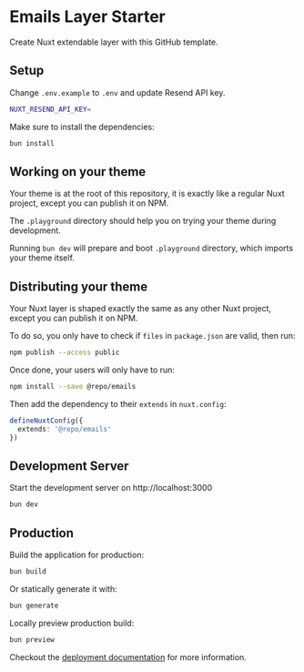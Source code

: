 # Emails Layer Starter

Create Nuxt extendable layer with this GitHub template.

## Setup

Change `.env.example` to `.env` and update Resend API key.

```bash
NUXT_RESEND_API_KEY=
```

Make sure to install the dependencies:

```bash
bun install
```

## Working on your theme

Your theme is at the root of this repository, it is exactly like a regular Nuxt project, except you can publish it on NPM.

The `.playground` directory should help you on trying your theme during development.

Running `bun dev` will prepare and boot `.playground` directory, which imports your theme itself.

## Distributing your theme

Your Nuxt layer is shaped exactly the same as any other Nuxt project, except you can publish it on NPM.

To do so, you only have to check if `files` in `package.json` are valid, then run:

```bash
npm publish --access public
```

Once done, your users will only have to run:

```bash
npm install --save @repo/emails
```

Then add the dependency to their `extends` in `nuxt.config`:

```ts
defineNuxtConfig({
  extends: '@repo/emails'
})
```

## Development Server

Start the development server on http://localhost:3000

```bash
bun dev
```

## Production

Build the application for production:

```bash
bun build
```

Or statically generate it with:

```bash
bun generate
```

Locally preview production build:

```bash
bun preview
```

Checkout the [deployment documentation](https://nuxt.com/docs/getting-started/deployment) for more information.
